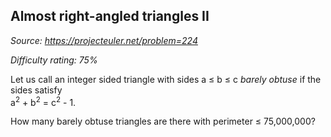 Almost right-angled triangles II
--------------------------------

*Source: https://projecteuler.net/problem=224*


*Difficulty rating: 75%*

Let us call an integer sided triangle with sides a ≤ b ≤ c *barely
obtuse* if the sides satisfy\
a<sup>2</sup> + b<sup>2</sup> = c<sup>2</sup> - 1.

How many barely obtuse triangles are there with perimeter ≤ 75,000,000?
